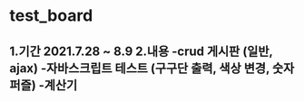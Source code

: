 # test_board

1.기간
  2021.7.28 ~ 8.9
2.내용
  -crud 게시판 (일반, ajax)
  -자바스크립트 테스트 (구구단 출력, 색상 변경, 숫자 퍼즐)
  -계산기
  -
